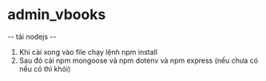 # admin_vbooks

-- tải nodejs --

1. Khi cài xong vào file chạy lệnh npm install
2. Sau đó cài npm mongoose và npm dotenv và npm express (nếu chưa có nếu có thì khỏi)
